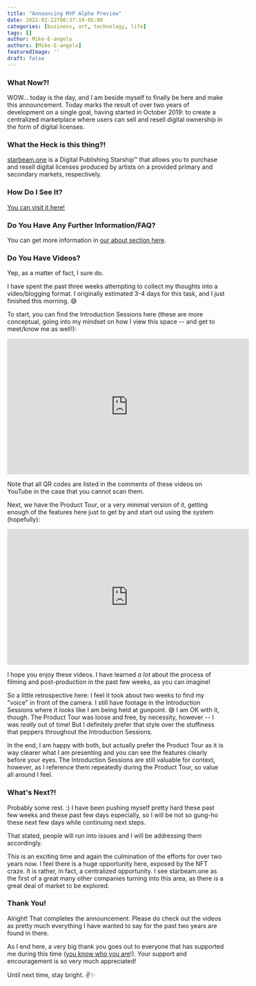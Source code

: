 ```yaml
---
title: "Announcing MVP Alpha Preview"
date: 2022-02-22T06:37:19-05:00
categories: [business, art, technology, life]
tags: []
author: Mike-E-angelo
authors: [Mike-E-angelo]
featuredImage: ''
draft: false
---
```


### What Now?!

WOW... today is the day, and I am beside myself to finally be here and make this announcement.  Today marks the result of over two years of development on a single goal, having started in October 2019: to create a centralized marketplace where users can sell and resell digital ownership in the form of digital licenses.

### What the Heck is this thing?!

[starbeam.one](https://alpha.starbeam.one) is a Digital Publishing Starship™ that allows you to purchase and resell digital licenses produced by artists on a provided primary and secondary markets, respectively.

### How Do I See It?

[You can visit it here!](https://alpha.starbeam.one)

### Do You Have Any Further Information/FAQ?

You can get more information in [our about section here](https://alpha.starbeam.one/about).

### Do You Have Videos?

Yep, as a matter of fact, I sure do.

I have spent the past three weeks attempting to collect my thoughts into a video/blogging format.  I originally estimated 3-4 days for this task, and I just finished this morning. 😅

To start, you can find the Introduction Sessions here (these are more conceptual, going into my mindset on how I view this space -- and get to meet/know me as well!):

<iframe width="560" height="315" src="https://www.youtube-nocookie.com/embed/videoseries?list=PLMq1y8QwgsyoQUspInuhBXiHoXrcKDacb" title="YouTube video player" frameborder="0" allow="accelerometer; autoplay; clipboard-write; encrypted-media; gyroscope; picture-in-picture" allowfullscreen></iframe>

Note that all QR codes are listed in the comments of these videos on YouTube in the case that you cannot scan them.

Next, we have the Product Tour, or a very minimal version of it, getting enough of the features here just to get by and start out using the system (hopefully):

<iframe width="560" height="315" src="https://www.youtube-nocookie.com/embed/videoseries?list=PLMq1y8QwgsyqvOMAv0AeTebJmCWAlXckL" title="YouTube video player" frameborder="0" allow="accelerometer; autoplay; clipboard-write; encrypted-media; gyroscope; picture-in-picture" allowfullscreen></iframe>

I hope you enjoy these videos.  I have learned *a lot* about the process of filming and post-production in the past few weeks, as you can imagine!

So a little retrospective here: I feel it took about two weeks to find my "voice" in front of the camera.  I still have footage in the  Introduction Sessions where it looks like I am being held at gunpoint. 😅  I am OK with it, though.  The Product Tour was loose and free, by necessity, however -- I was *really* out of time!  But I definitely prefer that style over the stuffiness that peppers throughout the Introduction Sessions.  

In the end, I am happy with both, but actually prefer the Product Tour as it is way clearer what I am presenting and you can see the features clearly before your eyes.  The Introduction Sessions are still valuable for context, however, as I reference them repeatedly during the Product Tour, so value all around I feel.

### What's Next?!

Probably some rest. :)  I have been pushing myself pretty hard these past few weeks and these past few days especially, so I will be not so gung-ho these next few days while continuing next steps.

That stated, people will run into issues and I will be addressing them accordingly.

This is an exciting time and again the culmination of the efforts for over two years now.  I feel there is a huge opportunity here, exposed by the NFT craze.  It is rather, in fact, a centralized opportunity.  I see starbeam.one as the first of a great many other companies turning into this area, as there is a great deal of market to be explored.

### Thank You!

Alright!  That completes the announcement.  Please do check out the videos as pretty much everything I have wanted to say for the past two years are found in there.

As I end here, a very big thank you goes out to everyone that has supported me during this time ([you know who you are](https://alpha.starbeam.one/about/acknowledgements)!).  Your support and encouragement is so very much appreciated!

Until next time, stay bright. ✌✨
